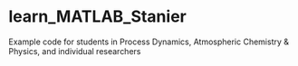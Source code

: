 # learn_MATLAB_Stanier
Example code for students in Process Dynamics, Atmospheric Chemistry &amp; Physics, and individual researchers

